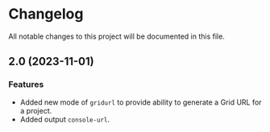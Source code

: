 # Changelog

All notable changes to this project will be documented in this file.

## 2.0 (2023-11-01)

### Features

* Added new mode of `gridurl` to provide ability to generate a Grid URL for a project.
* Added output `console-url`.
